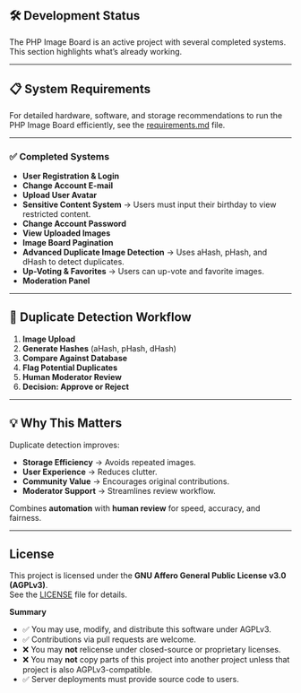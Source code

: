 ## 🛠️ Development Status

The PHP Image Board is an active project with several completed systems. This section highlights what’s already working.

---

## 📋 System Requirements

For detailed hardware, software, and storage recommendations to run the PHP Image Board efficiently, see the [requirements.md](docs/requirements.md) file.

---

### ✅ Completed Systems
- **User Registration & Login**
- **Change Account E-mail**
- **Upload User Avatar**
- **Sensitive Content System** → Users must input their birthday to view restricted content.
- **Change Account Password**
- **View Uploaded Images**
- **Image Board Pagination**
- **Advanced Duplicate Image Detection** → Uses aHash, pHash, and dHash to detect duplicates.
- **Up-Voting & Favorites** → Users can up-vote and favorite images.
- **Moderation Panel**

---

## 🔄 Duplicate Detection Workflow

1. **Image Upload**  
2. **Generate Hashes** (aHash, pHash, dHash)  
3. **Compare Against Database**  
4. **Flag Potential Duplicates**  
5. **Human Moderator Review**  
6. **Decision: Approve or Reject**

---

## 💡 Why This Matters

Duplicate detection improves:

- **Storage Efficiency** → Avoids repeated images.  
- **User Experience** → Reduces clutter.  
- **Community Value** → Encourages original contributions.  
- **Moderator Support** → Streamlines review workflow.

Combines **automation** with **human review** for speed, accuracy, and fairness.

---

## License

This project is licensed under the **GNU Affero General Public License v3.0 (AGPLv3)**.  
See the [LICENSE](LICENSE) file for details.

**Summary**

- ✅ You may use, modify, and distribute this software under AGPLv3.  
- ✅ Contributions via pull requests are welcome.  
- ❌ You may **not** relicense under closed-source or proprietary licenses.  
- ❌ You may **not** copy parts of this project into another project unless that project is also AGPLv3-compatible.  
- ✅ Server deployments must provide source code to users.
